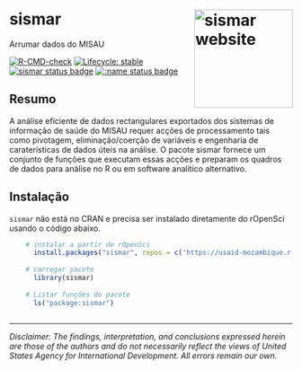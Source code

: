 # sismar <a href="https://usaid-mozambique.github.io/sismar/"><img src="man/figures/logo.png" align="right" height="175" alt="sismar website" /></a>

Arrumar dados do MISAU

<!-- badges: start -->
[![R-CMD-check](https://github.com/usaid-mozambique/sismar/actions/workflows/R-CMD-check.yaml/badge.svg)](https://github.com/usaid-mozambique/sismar/actions/workflows/R-CMD-check.yaml)
[![Lifecycle: stable](https://img.shields.io/badge/lifecycle-stable-brightgreen.svg)](https://lifecycle.r-lib.org/articles/stages.html#stable)
[![sismar status badge](https://usaid-mozambique.r-universe.dev/badges/sismar)](https://usaid-mozambique.r-universe.dev/sismar)
[![:name status badge](https://usaid-mozambique.r-universe.dev/badges/:name)](https://usaid-mozambique.r-universe.dev/)
<!-- badges: end -->

## Resumo

A análise eficiente de dados rectangulares exportados dos sistemas de informação de saúde do MISAU requer acções de processamento tais como pivotagem, eliminação/coerção de variáveis e engenharia de caraterísticas de dados úteis na análise. O pacote sismar fornece um conjunto de funções que executam essas acções e preparam os quadros de dados para análise no R ou em software analítico alternativo.


## Instalação

`sismar` não está no CRAN e precisa ser instalado diretamente do rOpenSci usando o código abaixo.

``` r
    # instalar a partir de rOpenSci
      install.packages("sismar", repos = c('https://usaid-mozambique.r-universe.dev', 'https://cloud.r-project.org'))
    
    # carregar pacote
      library(sismar)
      
    # Listar funções do pacote
      ls("package:sismar")
    
```

---

*Disclaimer: The findings, interpretation, and conclusions expressed herein are those of the authors and do not necessarily reflect the views of United States Agency for International Development. All errors remain our own.*

